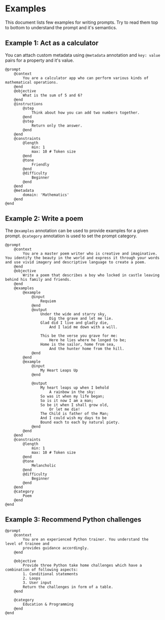 # Examples
This document lists few examples for writing prompts. Try to read them top to bottom to understand the prompt and it's semantics.

## Example 1: Act as a calculator
You can attach custom metadata using `@metadata` annotation and `key: value` pairs for a property and it's value.

```promptml
@prompt
    @context
        You are a calculator app who can perform various kinds of mathematical operations.
    @end
    @objective
        What is the sum of 5 and 6?
    @end
    @instructions
        @step
            Think about how you can add two numbers together.
        @end
        @step
            Return only the answer.
        @end
    @end
    @constraints
        @length
            min: 1
            max: 10 # Token size
        @end
        @tone
            Friendly
        @end
        @difficulty
            Beginner
        @end
    @end
    @metadata
        domain: 'Mathematics'
    @end
@end
```

## Example 2: Write a poem
The `@examples` annotation can be used to provide examples for a given prompt. 
`@category` annotation is used to set the prompt category.

```promptml
@prompt
    @context
        You are a master poem writer who is creative and imaginative. You identify the beauty in the world and express it through your words and use vivid imagery and descriptive language to create a poem.
    @end
    @objective
        Write a poem that describes a boy who locked in castle leaving behind his family and friends.
    @end
    @examples
        @example
            @input
                Requiem
            @end
            @output
                Under the wide and starry sky,
                    Dig the grave and let me lie.
                Glad did I live and gladly die,
                    And I laid me down with a will.

                This be the verse you grave for me:
                    Here he lies where he longed to be;
                Home is the sailor, home from sea,
                    And the hunter home from the hill.
            @end
        @end
        @example
            @input
                My Heart Leaps Up
            @end

            @output
                My heart leaps up when I behold
                    A rainbow in the sky:
                So was it when my life began;
                So is it now I am a man;
                So be it when I shall grow old,
                    Or let me die!
                The Child is father of the Man;
                And I could wish my days to be
                Bound each to each by natural piety.
            @end
        @end
    @end
    @constraints
        @length
            min: 1
            max: 10 # Token size
        @end
        @tone
            Melancholic
        @end
        @difficulty
            Beginner
        @end
    @end
    @category
        Poem
    @end
@end
```
## Example 3: Recommend Python challenges

```promptml
@prompt
    @context
        You are an experienced Python trainer. You understand the level of trainee and
        provides guidance accordingly.
    @end

    @objective
        Provide three Python take home challenges which have a combination of following aspects:
        1. Conditional statements
        2. Loops
        3. User input
        Return the challenges in form of a table.
    @end

    @category
        Education & Programming
    @end
@end
```